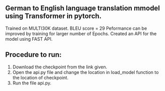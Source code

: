 ## German to English language translation mmodel using Transformer in pytorch.
Trained on MULTI30K dataset.
BLEU score = 29
Peformance can be improved by training for larger number of Epochs.
Created an API for the model using FAST API.
 
## Procedure to run:
1. Download the checkpoint from the link given.
2. Open the api.py file and change the location in load_model function to the location of checkpoint.
3. Run the file api.py.

